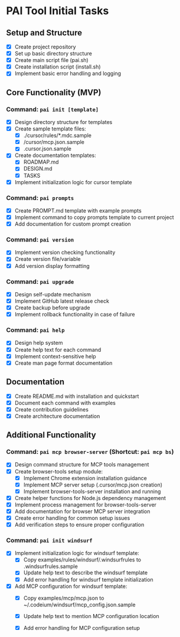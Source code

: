# PAI Tool Initial Tasks

## Setup and Structure
- [x] Create project repository
- [x] Set up basic directory structure
- [x] Create main script file (pai.sh)
- [x] Create installation script (install.sh)
- [x] Implement basic error handling and logging

## Core Functionality (MVP)

### Command: `pai init [template]`
- [x] Design directory structure for templates
- [x] Create sample template files:
  - [x] ./cursor/rules/*.mdc.sample
  - [x] /cursor/mcp.json.sample
  - [x] .cursor.json.sample
- [x] Create documentation templates:
  - [x] ROADMAP.md
  - [x] DESIGN.md
  - [x] TASKS
- [x] Implement initialization logic for cursor template

### Command: `pai prompts`
- [x] Create PROMPT.md template with example prompts
- [x] Implement command to copy prompts template to current project
- [x] Add documentation for custom prompt creation

### Command: `pai version`
- [x] Implement version checking functionality
- [x] Create version file/variable
- [x] Add version display formatting

### Command: `pai upgrade`
- [x] Design self-update mechanism
- [x] Implement GitHub latest release check
- [x] Create backup before upgrade
- [x] Implement rollback functionality in case of failure

### Command: `pai help`
- [x] Design help system
- [x] Create help text for each command
- [x] Implement context-sensitive help
- [x] Create man page format documentation

## Documentation
- [x] Create README.md with installation and quickstart
- [x] Document each command with examples
- [x] Create contribution guidelines
- [x] Create architecture documentation

## Additional Functionality

### Command: `pai mcp browser-server` (Shortcut: `pai mcp bs`)
- [x] Design command structure for MCP tools management
- [x] Create browser-tools setup module:
  - [x] Implement Chrome extension installation guidance
  - [x] Implement MCP server setup (.cursor/mcp.json creation)
  - [x] Implement browser-tools-server installation and running
- [x] Create helper functions for Node.js dependency management
- [x] Implement process management for browser-tools-server
- [x] Add documentation for browser MCP server integration
- [x] Create error handling for common setup issues
- [x] Add verification steps to ensure proper configuration

### Command: `pai init windsurf`
- [x] Implement initialization logic for windsurf template:
  - [x] Copy examples/rules/windsurf/.windsurfrules to .windsurfrules.sample
  - [x] Update help text to describe the windsurf template
  - [x] Add error handling for windsurf template initialization
- [x] Add MCP configuration for windsurf template:
  - [x] Copy examples/mcp/mcp.json to ~/.codeium/windsurf/mcp_config.json.sample
  - [x] Update help text to mention MCP configuration location
  - [x] Add error handling for MCP configuration setup

